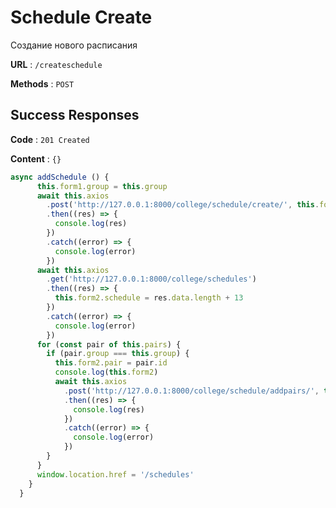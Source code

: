 # Schedule Create 

Создание нового расписания

**URL** : `/createschedule`

**Methods** : `POST`

## Success Responses

**Code** : `201 Created`

**Content** : `{}`

```javascript
async addSchedule () {
      this.form1.group = this.group
      await this.axios
        .post('http://127.0.0.1:8000/college/schedule/create/', this.form1)
        .then((res) => {
          console.log(res)
        })
        .catch((error) => {
          console.log(error)
        })
      await this.axios
        .get('http://127.0.0.1:8000/college/schedules')
        .then((res) => {
          this.form2.schedule = res.data.length + 13
        })
        .catch((error) => {
          console.log(error)
        })
      for (const pair of this.pairs) {
        if (pair.group === this.group) {
          this.form2.pair = pair.id
          console.log(this.form2)
          await this.axios
            .post('http://127.0.0.1:8000/college/schedule/addpairs/', this.form2)
            .then((res) => {
              console.log(res)
            })
            .catch((error) => {
              console.log(error)
            })
        }
      }
      window.location.href = '/schedules'
    }
  }
```
